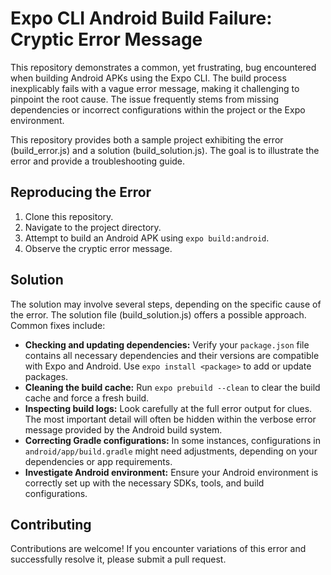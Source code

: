 # Expo CLI Android Build Failure: Cryptic Error Message

This repository demonstrates a common, yet frustrating, bug encountered when building Android APKs using the Expo CLI. The build process inexplicably fails with a vague error message, making it challenging to pinpoint the root cause.  The issue frequently stems from missing dependencies or incorrect configurations within the project or the Expo environment.

This repository provides both a sample project exhibiting the error (build_error.js) and a solution (build_solution.js).  The goal is to illustrate the error and provide a troubleshooting guide.

## Reproducing the Error

1.  Clone this repository.
2.  Navigate to the project directory.
3.  Attempt to build an Android APK using `expo build:android`.
4. Observe the cryptic error message.

## Solution

The solution may involve several steps, depending on the specific cause of the error. The solution file (build_solution.js) offers a possible approach. Common fixes include:

* **Checking and updating dependencies:** Verify your `package.json` file contains all necessary dependencies and their versions are compatible with Expo and Android. Use `expo install <package>` to add or update packages.
* **Cleaning the build cache:**  Run `expo prebuild --clean` to clear the build cache and force a fresh build.
* **Inspecting build logs:** Look carefully at the full error output for clues.  The most important detail will often be hidden within the verbose error message provided by the Android build system.
* **Correcting Gradle configurations:** In some instances, configurations in `android/app/build.gradle` might need adjustments, depending on your dependencies or app requirements. 
* **Investigate Android environment:** Ensure your Android environment is correctly set up with the necessary SDKs, tools, and build configurations.

## Contributing

Contributions are welcome!  If you encounter variations of this error and successfully resolve it, please submit a pull request.